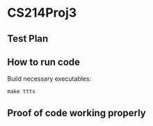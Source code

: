 # CS214Proj3

## Test Plan

## How to run code

Build necessary executables:
```
make ttts
```

## Proof of code working properly
